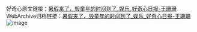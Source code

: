 好奇心原文链接：[暑假来了，毁童年的时间到了_娱乐_好奇心日报-王珊珊 ](https://www.qdaily.com/articles/11903.html)
WebArchive归档链接：[暑假来了，毁童年的时间到了_娱乐_好奇心日报-王珊珊 ](http://web.archive.org/web/20190623171604/https://www.qdaily.com/articles/11903.html)
![image](http://ww3.sinaimg.cn/large/007d5XDply1g3wbe99jraj30u07i2kjl)